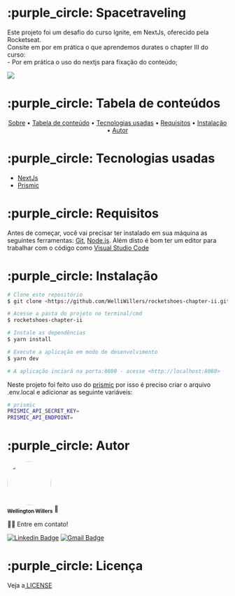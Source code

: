 <div id="sobre"> 
  <h1>:purple_circle: Spacetraveling</h1>
  
  <p>
    Este projeto foi um desafio do curso Ignite, em NextJs, oferecido pela Rocketseat.</br>
    Consite em por em prática o que aprendemos durates o chapter III do curso:</br>
    - Por em prática o uso do nextjs para fixação do conteúdo;</br>
  </p>
  
  <img src="https://welliwillers.github.io/portfolio/img/capaspacetraveling.png">
</div>


<div id="tabela-de-conteudo"> 
  <h1>:purple_circle: Tabela de conteúdos</h1>
  
  <p align="center">
    <a href="#sobre">Sobre</a> •
    <a href="#tabela-de-conteudo"> Tabela de conteúdo</a> • 
    <a href="#tecnologias-usadas"> Tecnologias usadas</a> • 
    <a href="#requisitos"> Requisitos</a> • 
    <a href="#instalacao"> Instalação</a> • 
   <a href="#autor"> Autor</a>
  </p>
</div>

<div id="tecnologias-usadas"> 
  <h1> :purple_circle: Tecnologias usadas</h1>
 </div>
 
- [NextJs](https://nextjs.org/)
- [Prismic](https://prismic.io/)

<div id="requisitos"> 
  <h1>:purple_circle: Requisitos</h1>
</div>

Antes de começar, você vai precisar ter instalado em sua máquina as seguintes ferramentas:
[Git](https://git-scm.com), [Node.js](https://nodejs.org/en/). 
Além disto é bom ter um editor para trabalhar com o código como [Visual Studio Code](https://code.visualstudio.com/)

<div id="instalacao"> 
  <h1>:purple_circle: Instalação</h1>
</div>

```bash
# Clone este repositório
$ git clone <https://github.com/WelliWillers/rocketshoes-chapter-ii.git>

# Acesse a pasta do projeto no terminal/cmd
$ rocketshoes-chapter-ii

# Instale as dependências
$ yarn install

# Execute a aplicação em modo de desenvolvimento
$ yarn dev

# A aplicação inciará na porta:8080 - acesse <http://localhost:8080>
```

Neste projeto foi feito uso do [prismic](https://prismic.io/) por isso é preciso criar o arquivo .env.local e adicionar as seguinte variáveis:

```bash
# prismic
PRISMIC_API_SECRET_KEY=
PRISMIC_API_ENDPOINT=
```

<div id="autor"> 
  <h1>:purple_circle: Autor</h1>
</div>

<a href="https://github.com/WelliWillers">
 <img style="border-radius: 50%;" src="https://avatars.githubusercontent.com/u/40187751?s=60&v=4" width="100px;" alt=""/>
 <br />
 <sub><b>Wellington Willers</b></sub></a> 🚀

👋🏽 Entre em contato!

[![Linkedin Badge](https://img.shields.io/badge/-@Wellington-blue?style=flat-square&logo=Linkedin&logoColor=white&link=https://www.linkedin.com/in/wellington-willers-24302b199/)](https://www.linkedin.com/in/wellington-willers-24302b199/) 
[![Gmail Badge](https://img.shields.io/badge/-tgmarinho@gmail.com-c14438?style=flat-square&logo=Gmail&logoColor=white&link=mailto:wellington.willer@gmail.com)](mailto:wellington.willer@gmail.com)

<div id="licenca"> 
  <h1>:purple_circle: Licença</h1>
</div>
Veja a<a href="https://github.com/WelliWillers/to-do-chapter-i/blob/main/LICENSE"> LICENSE</a>
